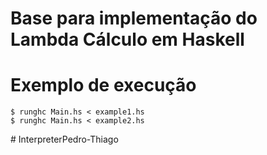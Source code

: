 # Base para implementação do Lambda Cálculo em Haskell

# Exemplo de execução

```console
$ runghc Main.hs < example1.hs 
$ runghc Main.hs < example2.hs
```
#   I n t e r p r e t e r P e d r o - T h i a g o  
 